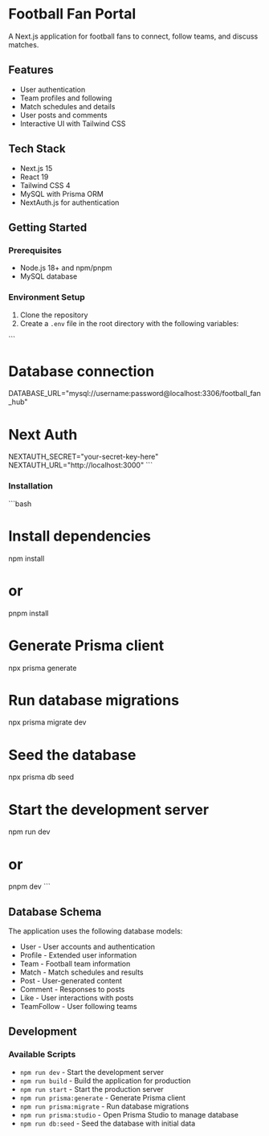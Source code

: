 # Football Fan Portal

A Next.js application for football fans to connect, follow teams, and discuss matches.

## Features

- User authentication
- Team profiles and following
- Match schedules and details
- User posts and comments
- Interactive UI with Tailwind CSS

## Tech Stack

- Next.js 15
- React 19
- Tailwind CSS 4
- MySQL with Prisma ORM
- NextAuth.js for authentication

## Getting Started

### Prerequisites

- Node.js 18+ and npm/pnpm
- MySQL database

### Environment Setup

1. Clone the repository
2. Create a `.env` file in the root directory with the following variables:

\`\`\`
# Database connection
DATABASE_URL="mysql://username:password@localhost:3306/football_fan_hub"

# Next Auth
NEXTAUTH_SECRET="your-secret-key-here"
NEXTAUTH_URL="http://localhost:3000"
\`\`\`

### Installation

\`\`\`bash
# Install dependencies
npm install
# or
pnpm install

# Generate Prisma client
npx prisma generate

# Run database migrations
npx prisma migrate dev

# Seed the database
npx prisma db seed

# Start the development server
npm run dev
# or
pnpm dev
\`\`\`

## Database Schema

The application uses the following database models:

- User - User accounts and authentication
- Profile - Extended user information
- Team - Football team information
- Match - Match schedules and results
- Post - User-generated content
- Comment - Responses to posts
- Like - User interactions with posts
- TeamFollow - User following teams

## Development

### Available Scripts

- `npm run dev` - Start the development server
- `npm run build` - Build the application for production
- `npm run start` - Start the production server
- `npm run prisma:generate` - Generate Prisma client
- `npm run prisma:migrate` - Run database migrations
- `npm run prisma:studio` - Open Prisma Studio to manage database
- `npm run db:seed` - Seed the database with initial data
